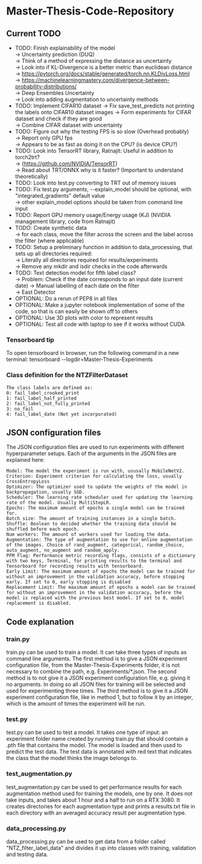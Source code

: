 # Master-Thesis-Code-Repository

## Current TODO
* TODO: Finish explainability of the model  
      -> Uncertainty prediction (DUQ)  
          -> Think of a method of expressing the distance as uncertainty  
          -> Look into if KL-Divergence is a better metric than euclidean distance  
              -> https://pytorch.org/docs/stable/generated/torch.nn.KLDivLoss.html  
              -> https://machinelearningmastery.com/divergence-between-probability-distributions/  
      -> Deep Ensembles Uncertainty    
      -> Look into adding augmentation to uncertainty methods  
* TODO: Implement CIFAR10 dataset
      -> Fix save_test_predicts not printing the labels onto CIFAR10 dataset images
      -> Form experiments for CIFAR dataset and check if they are good  
      -> Combine CIFAR dataset with uncertainty  
* TODO: Figure out why the testing FPS is so slow (Overhead probably)  
      -> Report only GPU fps  
      -> Appears to be as fast as doing it on the CPU? (is device CPU?)  
* TODO: Look into TensorRT library, Ratnajit: Useful in addition to torch2trt?  
      -> (https://github.com/NVIDIA/TensorRT)  
      -> Read about TRT/ONNX why is it faster? (Important to understand theoretically)  
* TODO: Look into test.py converting to TRT out of memory issues   
* TODO: Fix test.py arguments, --explain_model should be optional, with "integrated_gradients" default value  
      -> other explain_model options should be taken from command line input  
* TODO: Report GPU memory usage/Energy usage (KJ) (NVIDIA management library, code from Ratnajit)  
* TODO: Create synthetic data  
       -> for each class, move the filter across the screen and the label across the filter (where applicable)  
* TODO: Setup a preliminary function in addition to data_processing, that sets up all directories required:  
       -> Literally all directories required for results/experiments  
       -> Remove any mkdir and isdir checks in the code afterwards  
* TODO: Text detection model for fifth label class?  
      -> Problem: Check if the date corresponds to an input date (current date)
      -> Manual labelling of each date on the filter  
      -> East Detector 
* OPTIONAL: Do a rerun of PEP8 in all files 
* OPTIONAL: Make a jupyter notebook implementation of some of the code, so that is can easily be shown off to others  
* OPTIONAL: Use 3D plots with color to represent results     
* OPTIONAL: Test all code with laptop to see if it works without CUDA  

### Tensorboard tip

To open tensorboard in browser, run the following command in a new terminal: tensorboard --logdir=Master-Thesis-Experiments


### Class definition for the NTZFilterDataset

    The class labels are defined as:
    0: fail_label_crooked_print
    1: fail_label_half_printed
    2: fail_label_not_fully_printed
    3: no_fail
    4: fail_label_date (Not yet incorporated)

## JSON configuration files

The JSON configuration files are used to run experiments with different hyperparameter setups. Each of the arguments in the JSON files are explained here:

    Model: The model the experiment is run with, ususally MobileNetV2.
    Criterion: Experiment criterion for calculating the loss, usually CrossEntropyLoss
    Optimizer: The optimizer used to update the weights of the model in backpropagation, usually SGD.
    Scheduler: The learning rate scheduler used for updating the learning rate of the model. Usually MultiStepLR.
    Epochs: The maximum amount of epochs a single model can be trained for.
    Batch size: The amount of training instances in a single batch.
    Shuffle: Boolean to decided whether the training data should be shuffled before each epoch.
    Num workers: The amount of workers used for loading the data.
    Augmentation: The type of augmentation to use for online augmentation of the images. Choice of rand_augment, categorical, random_choice, auto_augment, no_augment and random_apply.
    PFM Flag: Performance metric recording flags, consists of a dictionary with two keys, Terminal, for printing results to the terminal and Tensorboard for recording results with tensorboard.
    Early Limit: The maximum amount of epochs the model can be trained for without an improvement in the validation accuracy, before stopping early. If set to 0, early stopping is disabled
    Replacement Limit: The maximum amount of epochs a model can be trained for without an improvement in the validation accuracy, before the model is replaced with the previous best model. If set to 0, model replacement is disabled.

## Code explanation

### train.py

train.py can be used to train a model. It can take three types of inputs as command line arguments. The first method is to give a JSON experiment configuration file, from the Master-Thesis-Experiments folder, it is not necessary to combine the path, e.g. Experiments/*.json. The second method is to not give it a JSON experiment configuration file, e.g. giving it no arguments. In doing so all JSON files for training will be selected and used for experimenting three times. The third method is to give it a JSON experiment configuration file, like in method 1, but to follow it by an integer, which is the amount of times the experiment will be run.

### test.py

test.py can be used to test a model. It takes one type of input: an experiment folder name created by running train.py that should contain a .pth file that contains the model. The model is loaded and then used to predict the test data. The test data is annotated with red text that indicates the class that the model thinks the image belongs to.

### test_augmentation.py

test_augmentation.py can be used to get performance results for each augmentation method used for training the models, one by one. It does not take inputs, and takes about 1 hour and a half to run on a RTX 3080. It creates directories for each augmentation type and prints a results.txt file in each directory with an averaged accuracy result per augmentation type.

### data_processing.py

data_processing.py can be used to get data from a folder called "NTZ_filter_label_data" and divides it up into classes with training, validation and testing data.